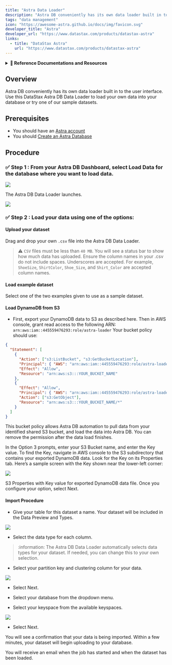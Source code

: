 ```yaml
---
title: "Astra Data Loader"
description: "Astra DB conveniently has its own data loader built in to the user interface. Use this DataStax Astra DB Data Loader to load your own data into your database or try one of our sample datasets."
tags: "data management"
icon: "https://awesome-astra.github.io/docs/img/favicon.svg"
developer_title: "Astra"
developer_url: "https://www.datastax.com/products/datastax-astra"
links:
  - title: "DataStax Astra"
    url: "https://www.datastax.com/products/datastax-astra"
---
```


<details class="nosurface" markdown="1">
<summary><b> 📖 Reference Documentations and Resources</b></summary>
<ol>
<li><a href="https://docs.datastax.com/en/astra/docs/manage/upload/astra-data-loader.html"><b>📖  Data Loader</b> - Astra Reference documentation</a>
<li><a href="https://www.youtube.com/watch?v=xg3SPqKpP7Q&list=PL2g2h-wyI4SpWK1G3UaxXhzZc6aUFXbvL&index=5"><b>🎥 Youtube Video</b> - Walk through data loader usage</a>
</ol>
</details>

## Overview

Astra DB conveniently has its own data loader built in to the user interface. Use this DataStax Astra DB Data Loader to load your own data into your database or try one of our sample datasets.

## Prerequisites

<ul class="prerequisites">
  <li class="nosurface">You should have an <a href="https://astra.dev/3B7HcYo">Astra account</a></li>
  <li class="nosurface">You should <a href="https://awesome-astra.github.io/docs/pages/astra/create-instance/">Create an Astra Database</a></li>
</ul>

## Procedure

### <span class="nosurface">✅ Step 1 : </span>From your Astra DB Dashboard, select Load Data for the database where you want to load data.

![](https://docs.datastax.com/en/astra/docs/_images/dataloader-dashboard.png)

The Astra DB Data Loader launches.

![](https://docs.datastax.com/en/astra/docs/_images/dataloader-createscreen.png)

### <span class="nosurface">✅ Step 2 : </span>Load your data using one of the options:

#### Upload your dataset

Drag and drop your own `.csv` file into the Astra DB Data Loader.

> :warning: `CSV` files must be less than `40 MB`. You will see a status bar to show how much data has uploaded. Ensure the column names in your .csv do not include spaces. Underscores are accepted. For example, `ShoeSize`, `ShirtColor`, `Shoe_Size`, and `Shirt_Color` are accepted column names.

#### Load example dataset

Select one of the two examples given to use as a sample dataset.

#### Load DynamoDB from S3

- First, export your DynamoDB data to S3 as described here. Then in AWS console, grant read access to the following ARN: `arn:aws:iam::445559476293:role/astra-loader` Your bucket policy should use:

```json
{
  "Statement": [
    {
      "Action": ["s3:ListBucket", "s3:GetBucketLocation"],
      "Principal": { "AWS": "arn:aws:iam::445559476293:role/astra-loader" },
      "Effect": "Allow",
      "Resource": "arn:aws:s3:::YOUR_BUCKET_NAME"
    },
    {
      "Effect": "Allow",
      "Principal": { "AWS": "arn:aws:iam::445559476293:role/astra-loader" },
      "Action": ["s3:GetObject"],
      "Resource": "arn:aws:s3:::YOUR_BUCKET_NAME/*"
    }
  ]
}
```

This bucket policy allows Astra DB automation to pull data from your identified shared S3 bucket, and load the data into Astra DB. You can remove the permission after the data load finishes.

In the Option 3 prompts, enter your S3 Bucket name, and enter the Key value. To find the Key, navigate in AWS console to the S3 subdirectory that contains your exported DynamoDB data. Look for the Key on its Properties tab. Here’s a sample screen with the Key shown near the lower-left corner:

![](https://docs.datastax.com/en/astra/docs/_images/dataloader-s3-dynamodb-key.png)

S3 Properties with Key value for exported DynamoDB data file.
Once you configure your option, select Next.

#### Import Procedure

- Give your table for this dataset a name. Your dataset will be included in the Data Preview and Types.

![](https://docs.datastax.com/en/astra/docs/_images/dataloader-config.png)

- Select the data type for each column.

> :information: The Astra DB Data Loader automatically selects data types for your dataset. If needed, you can change this to your own selection.

- Select your partition key and clustering column for your data.

![](https://docs.datastax.com/en/astra/docs/_images/dataloader-keyscluster.png)

- Select Next.

- Select your database from the dropdown menu.

- Select your keyspace from the available keyspaces.

![](https://docs.datastax.com/en/astra/docs/_images/dataloader-loadtotarget.png)

- Select Next.

You will see a confirmation that your data is being imported. Within a few minutes, your dataset will begin uploading to your database.

You will receive an email when the job has started and when the dataset has been loaded.
